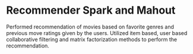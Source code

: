 # Recommender Spark and Mahout

Performed recommendation of movies based on favorite genres and previous move ratings given by the users. Utilized item based, user based collaborative filtering and matrix factorization methods to perform the recommendation.

